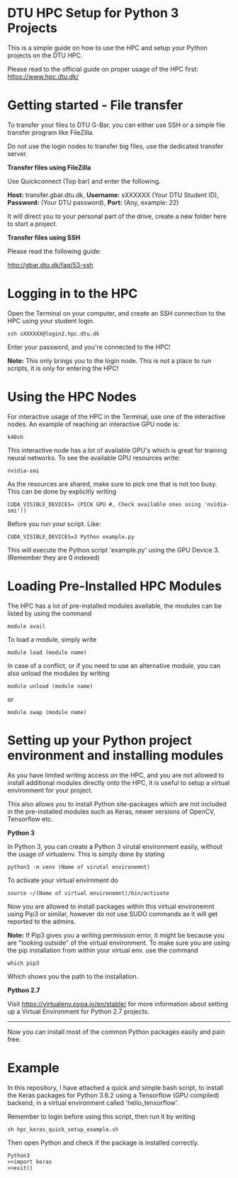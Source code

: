 # DTU HPC Setup for Python 3 Projects

This is a simple guide on how to use the HPC and setup your Python projects on the DTU HPC.

Please read to the official guide on proper usage of the HPC first: https://www.hpc.dtu.dk/

# Getting started - File transfer

To transfer your files to DTU G-Bar, you can either use SSH or a simple file transfer program like FileZilla.

Do not use the login nodes to transfer big files, use the dedicated transfer server. 

**Transfer files using FileZilla**

Use Quickconnect (Top bar) and enter the following.

**Host:** transfer.gbar.dtu.dk, **Username:** sXXXXXX (Your DTU Student ID), **Password:** (Your DTU password), **Port:** (Any, example: 22)

It will direct you to your personal part of the drive, create a new folder here to start a project.

**Transfer files using SSH**

Please read the following guide:

http://gbar.dtu.dk/faq/53-ssh

# Logging in to the HPC

Open the Terminal on your computer, and create an SSH connection to the HPC using your student login.
```
ssh sXXXXXX@login2.hpc.dtu.dk
```
Enter your password, and you're connected to the HPC!

**Note:** This only brings you to the login node. This is not a place to run scripts, it is only for entering the HPC!

# Using the HPC Nodes

For interactive usage of the HPC in the Terminal, use one of the interactive nodes. An example of reaching an interactive GPU node is:
```
k40sh
```
This interactive node has a lot of available GPU's which is great for training neural networks. To see the available GPU resources write:
```
nvidia-smi
```
As the resources are shared, make sure to pick one that is not too busy. This can be done by explicitly writing
```
CUDA_VISIBLE_DEVICES= (PICK GPU #, Check available ones using 'nvidia-smi'!)
```
Before you run your script. Like:
```
CUDA_VISIBLE_DEVICES=3 Python example.py
```
This will execute the Python script 'example.py' using the GPU Device 3. (Remember they are 0 indexed)

# Loading Pre-Installed HPC Modules

The HPC has a lot of pre-installed modules available, the modules can be listed by using the command
```
module avail
```
To load a module, simply write
```
module load (module name)
```
In case of a conflict, or if you need to use an alternative module, you can also unload the modules by writing
```
module unload (module name)
```
or
```
module swap (module name)
```

# Setting up your Python project environment and installing modules

As you have limited writing access on the HPC, and you are not allowed to install additional modules directly onto the HPC, it is useful to setup a virtual environment for your project.

This also allows you to install Python site-packages which are not included in the pre-installed modules such as Keras, newer versions of OpenCV, Tensorflow etc.

**Python 3**

In Python 3, you can create a Python 3 virutal environment easily, without the usage of virtualenv. This is simply done by stating

```
python3 -m venv (Name of virutal environemnt)
```
To activate your virtual envirnment do
```
source ~/(Name of virtual environemnt)/bin/activate
```
Now you are allowed to install packages within this virtual environemnt using Pip3 or similar, however do not use SUDO commands as it will get reported to the admins.

**Note:** If Pip3 gives you a writing permission error, it might be because you are "looking outside" of the virtual environment. To make sure you are using the pip installation from within your virtual env. use the command

```
which pip3
```
Which shows you the path to the installation.

**Python 2.7**

Visit https://virtualenv.pypa.io/en/stable/ for more information about setting up a Virtual Environment for Python 2.7 projects.

-----------
Now you can install most of the common Python packages easily and pain free.

# Example

In this repository, I have attached a quick and simple bash script, to install the Keras packages for Python 3.6.2 using a Tensorflow (GPU compiled) backend, in a virtual environment called 'hello_tensorflow'.

Remember to login before using this script, then run it by writing 

```
sh hpc_keras_quick_setup_example.sh
```

Then open Python and check if the package is installed correctly.

```
Python3
>>import keras
>>exit()
```
